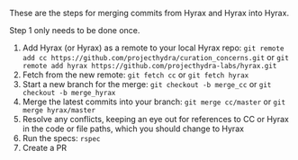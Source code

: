 These are the steps for merging commits from Hyrax and Hyrax into Hyrax.

Step 1 only needs to be done once.

1. Add Hyrax (or Hyrax) as a remote to your local Hyrax repo: `git remote add cc https://github.com/projecthydra/curation_concerns.git` or `git remote add hyrax https://github.com/projecthydra-labs/hyrax.git`
1. Fetch from the new remote: `git fetch cc` or `git fetch hyrax`
1. Start a new branch for the merge: `git checkout -b merge_cc` or `git checkout -b merge_hyrax`
1. Merge the latest commits into your branch: `git merge cc/master` or `git merge hyrax/master`
1. Resolve any conflicts, keeping an eye out for references to CC or Hyrax in the code or file paths, which you should change to Hyrax
1. Run the specs: `rspec`
1. Create a PR